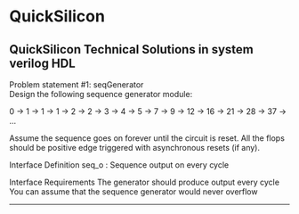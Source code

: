 # QuickSilicon
QuickSilicon Technical Solutions in system verilog HDL
----------------------------------------------------------------------------------------------------------------------------------------------------------------
Problem statement #1: seqGenerator  
Design the following sequence generator module:

0 → 1 → 1 → 1 → 2 → 2 → 3 → 4 → 5 → 7 → 9 → 12 → 16 → 21 → 28 → 37 → ...

Assume the sequence goes on forever until the circuit is reset. All the flops should be positive edge triggered with asynchronous resets (if any).

Interface Definition
seq_o : Sequence output on every cycle

Interface Requirements
The generator should produce output every cycle
You can assume that the sequence generator would never overflow

----------------------------------------------------------------------------------------------------------------------------------------------------------------
